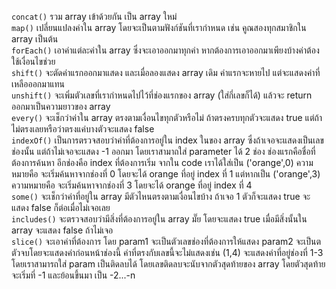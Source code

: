 `concat()` รวม array เข้าด้วยกัน เป็น array ใหม่ <br>
`map()` เปลี่ยนแปลงค่าใน array โดยจะเป็นตามฟังก์ชันที่เรากำหนด เช่น คูณสองทุกสมาชิกใน array เป็นต้น <br>
`forEach()` เอาค่าแต่ละค่าใน array ซึ่งจะเอาออกมาทุกค่า หากต้องการเอาออกมาเพียงบ้างค่าต้องใช้เงื่อนไขช่วย<br>
`shift()` จะตัดค่าแรกออกมาแสดง และเมื่อลองแสดง array เดิม ค่าแรกจะหายไป แต่จะแสดงค่าที่เหลือออกมาแทน <br>
`unshift()` จะเพิ่มตัวเลขที่เรากำหนดไปไว้ที่ช่องแรกของ array (ใส่กี่เลขก็ได้) แล้วจะ return ออกมาเป็นความยาวของ array <br>
`every()` จะเช็กว่าค่าใน array ตรงตามเงื่อนไขทุกตัวหรือไม่ ถ้าตรงครบทุกตัวจะแสดง true แต่ถ้าไม่ตรงเลยหรือว่าตรงแค่บางตัวจะแสดง false <br>
`indexOf()` เป็นการตรวจสอบว่าค่าที่ต้องการอยู่ใน index ในของ array ซึ่งถ้าเจอจะแสดงเป็นเลขช่องนั้น แต่ถ้าไม่เจอจะแสดง -1 ออกมา โดยเราสามาถใส่ parameter ได้ 2 ช่อง ช่องแรกคือชื่อที่ต้องการค้นหา อีกช่องคือ index ที่ต้องการเริ่ม จากใน code เราได้ใส่เป็น ('orange',0) ความหมายคือ จะเริ่มค้นหาจากช่องที่ 0 โดยจะได้ orange ที่อยู่ index ที่ 1 แต่หากเป็น ('orange',3) ความหมายคือ จะเริ่มค้นหาจากช่องที่ 3 โดยจะได้ orange ที่อยู่ index ที่ 4 <br>
`some()` จะเช็กว่าค่าที่อยู่ใน array มีตัวไหนตรงตามเงื่อนไขบ้าง ถ้าเจอ 1 ตัวก็จะแสดง true จะแสดง false ก็ต่อเมื่อไม่เจอเลย <br>
`includes()` จะตรวจสอบว่ามีสิ่งที่ต้องการอยู่ใน array มั๊ย โดยจะแสดง true เมื่อมีสิ่งนั้นใน array จะแสดง false ถ้าไม่เจอ <br>
`slice()` จะเอาค่าที่ต้องการ โดย param1 จะเป็นตัวเลขช่องที่ต้องการให้แสดง param2 จะเป็นตตัวจบโดยจะแสดงค่าก่อนหน้าช่องนี้ ค่าที่ตรงกับเลขนี้จะไม่แสดงเช่น (1,4) จะแสดงค่าที่อยู่ช่องที่ 1-3 โดยเราสามารถใส่ param เป็นติดลบได้ โดยเลขติดลบจะนับจากตัวสุดท้ายของ array โดยตัวสุดท้ายจะเริ่มที่ -1 และย้อนขึ้นมา เป็น -2...-n